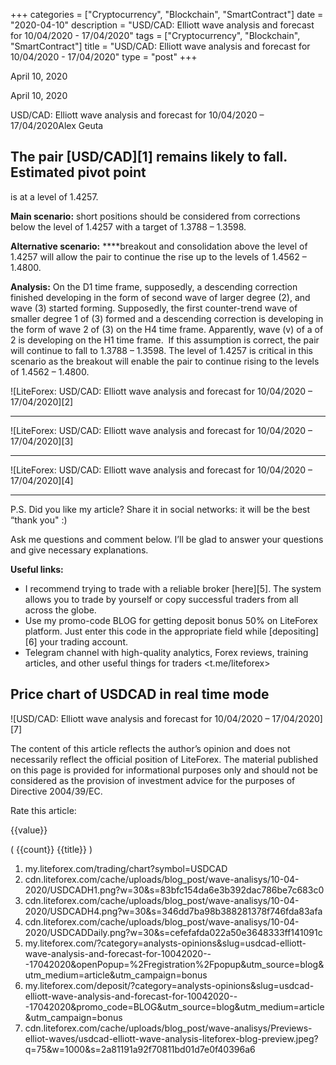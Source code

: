 +++
categories = ["Cryptocurrency", "Blockchain", "SmartContract"]
date = "2020-04-10"
description = "USD/CAD: Elliott wave analysis and forecast for 10/04/2020 - 17/04/2020"
tags = ["Cryptocurrency", "Blockchain", "SmartContract"]
title = "USD/CAD: Elliott wave analysis and forecast for 10/04/2020 - 17/04/2020"
type = "post"
+++

April 10, 2020

April 10, 2020

USD/CAD: Elliott wave analysis and forecast for 10/04/2020 –
17/04/2020Alex Geuta

## The pair [USD/CAD][1] remains likely to fall. Estimated pivot point
is at a level of 1.4257.

 **Main scenario:** short positions should be considered from
corrections below the level of 1.4257 with a target of 1.3788 – 1.3598.

 **Alternative scenario:** ****breakout and consolidation above the
level of 1.4257 will allow the pair to continue the rise up to the
levels of 1.4562 – 1.4800.

 **Analysis:** On the D1 time frame, supposedly, a descending correction
finished developing in the form of second wave of larger degree (2), and
wave (3) started forming. Supposedly, the first counter-trend wave of
smaller degree 1 of (3) formed and a descending correction is developing
in the form of wave 2 of (3) on the H4 time frame. Apparently, wave (v)
of a of 2 is developing on the H1 time frame.  If this assumption is
correct, the pair will continue to fall to 1.3788 – 1.3598. The level of
1.4257 is critical in this scenario as the breakout will enable the pair
to continue rising to the levels of 1.4562 – 1.4800.

![LiteForex: USD/CAD: Elliott wave analysis and forecast for 10/04/2020
– 17/04/2020][2]

* * *

![LiteForex: USD/CAD: Elliott wave analysis and forecast for 10/04/2020
– 17/04/2020][3]

* * *

![LiteForex: USD/CAD: Elliott wave analysis and forecast for 10/04/2020
– 17/04/2020][4]

* * *

P.S. Did you like my article? Share it in social networks: it will be
the best “thank you" :)

Ask me questions and comment below. I’ll be glad to answer your
questions and give necessary explanations.

 **Useful links:**

  * I recommend trying to trade with a reliable broker [here][5]. The system allows you to trade by yourself or copy successful traders from all across the globe.
  * Use my promo-code BLOG for getting deposit bonus 50% on LiteForex platform. Just enter this code in the appropriate field while [depositing][6] your trading account.
  * Telegram channel with high-quality analytics, Forex reviews, training articles, and other useful things for traders <t.me/liteforex>

## Price chart of USDCAD in real time mode

![USD/CAD: Elliott wave analysis and forecast for 10/04/2020 –
17/04/2020][7]

The content of this article reflects the author’s opinion and does not
necessarily reflect the official position of LiteForex. The material
published on this page is provided for informational purposes only and
should not be considered as the provision of investment advice for the
purposes of Directive 2004/39/EC.

Rate this article:

{{value}}

( {{count}} {{title}} )

   1. my.liteforex.com/trading/chart?symbol=USDCAD
   2. cdn.liteforex.com/cache/uploads/blog_post/wave-analisys/10-04-2020/USDCADH1.png?w=30&s=83bfc154da6e3b392dac786be7c683c0
   3. cdn.liteforex.com/cache/uploads/blog_post/wave-analisys/10-04-2020/USDCADH4.png?w=30&s=346dd7ba98b388281378f746fda83afa
   4. cdn.liteforex.com/cache/uploads/blog_post/wave-analisys/10-04-2020/USDCADDaily.png?w=30&s=cefefafda022a50e3648333ff141091c
   5. my.liteforex.com/?category=analysts-opinions&slug=usdcad-elliott-wave-analysis-and-forecast-for-10042020---17042020&openPopup=%2Fregistration%2Fpopup&utm_source=blog&utm_medium=article&utm_campaign=bonus
   6. my.liteforex.com/deposit/?category=analysts-opinions&slug=usdcad-elliott-wave-analysis-and-forecast-for-10042020---17042020&promo_code=BLOG&utm_source=blog&utm_medium=article&utm_campaign=bonus
   7. cdn.liteforex.com/cache/uploads/blog_post/wave-analisys/Previews-elliot-waves/usdcad-elliott-wave-analysis-liteforex-blog-preview.jpeg?q=75&w=1000&s=2a81191a92f70811bd01d7e0f40396a6